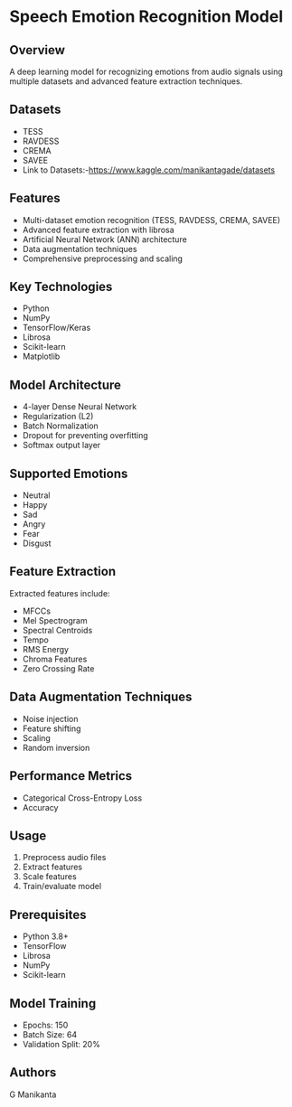 # Speech Emotion Recognition Model

## Overview
A deep learning model for recognizing emotions from audio signals using multiple datasets and advanced feature extraction techniques.

## Datasets
- TESS
- RAVDESS
- CREMA
- SAVEE
- Link to Datasets:-https://www.kaggle.com/manikantagade/datasets


## Features
- Multi-dataset emotion recognition (TESS, RAVDESS, CREMA, SAVEE)
- Advanced feature extraction with librosa
- Artificial Neural Network (ANN) architecture
- Data augmentation techniques
- Comprehensive preprocessing and scaling

## Key Technologies
- Python
- NumPy
- TensorFlow/Keras
- Librosa
- Scikit-learn
- Matplotlib

## Model Architecture
- 4-layer Dense Neural Network
- Regularization (L2)
- Batch Normalization
- Dropout for preventing overfitting
- Softmax output layer

## Supported Emotions
- Neutral
- Happy
- Sad
- Angry
- Fear
- Disgust

## Feature Extraction
Extracted features include:
- MFCCs
- Mel Spectrogram
- Spectral Centroids
- Tempo
- RMS Energy
- Chroma Features
- Zero Crossing Rate

## Data Augmentation Techniques
- Noise injection
- Feature shifting
- Scaling
- Random inversion

## Performance Metrics
- Categorical Cross-Entropy Loss
- Accuracy

## Usage
1. Preprocess audio files
2. Extract features
3. Scale features
4. Train/evaluate model

## Prerequisites
- Python 3.8+
- TensorFlow
- Librosa
- NumPy
- Scikit-learn

## Model Training
- Epochs: 150
- Batch Size: 64
- Validation Split: 20%

## Authors
G Manikanta

